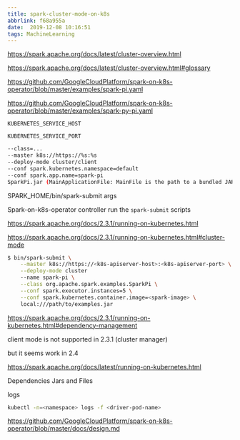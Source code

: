 ```yaml
---
title: spark-cluster-mode-on-k8s
abbrlink: f68a955a
date:  2019-12-08 10:16:51
tags: MachineLearning
---
```


https://spark.apache.org/docs/latest/cluster-overview.html

https://spark.apache.org/docs/latest/cluster-overview.html#glossary

https://github.com/GoogleCloudPlatform/spark-on-k8s-operator/blob/master/examples/spark-pi.yaml

https://github.com/GoogleCloudPlatform/spark-on-k8s-operator/blob/master/examples/spark-py-pi.yaml

`KUBERNETES_SERVICE_HOST`

`KUBERNETES_SERVICE_PORT`

```bash
--class=...
--master k8s://https://%s:%s
--deploy-mode cluster/client
--conf spark.kubernetes.namespace=default
--conf spark.app.name=spark-pi
SparkPi.jar (MainApplicationFile: MainFile is the path to a bundled JAR, Python, or R file of the application.)
```

SPARK_HOME/bin/spark-submit args

Spark-on-k8s-operator controller run the `spark-submit` scripts

https://spark.apache.org/docs/2.3.1/running-on-kubernetes.html

https://spark.apache.org/docs/2.3.1/running-on-kubernetes.html#cluster-mode

```bash
$ bin/spark-submit \
    --master k8s://https://<k8s-apiserver-host>:<k8s-apiserver-port> \
    --deploy-mode cluster
    --name spark-pi \
    --class org.apache.spark.examples.SparkPi \
    --conf spark.executor.instances=5 \
    --conf spark.kubernetes.container.image=<spark-image> \
    local:///path/to/examples.jar
```

https://spark.apache.org/docs/2.3.1/running-on-kubernetes.html#dependency-management

client mode is not supported in 2.3.1 (cluster manager)

but it seems work in 2.4

https://spark.apache.org/docs/latest/running-on-kubernetes.html

Dependencies Jars and Files

logs

```bash
kubectl -n=<namespace> logs -f <driver-pod-name>
```

https://github.com/GoogleCloudPlatform/spark-on-k8s-operator/blob/master/docs/design.md
